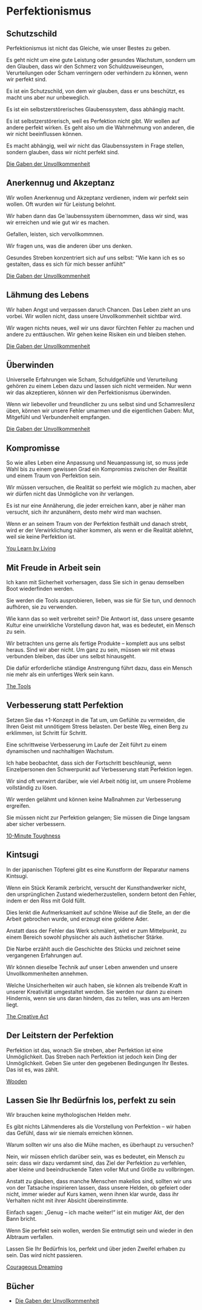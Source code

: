# Perfektionismus

## Schutzschild

Perfektionismus ist nicht das Gleiche, wie unser Bestes zu geben.

Es geht nicht um eine gute Leistung oder gesundes Wachstum, sondern um den Glauben, dass wir den Schmerz von Schuldzuweiseungen, Verurteilungen oder Scham verringern oder verhindern zu können, wenn wir perfekt sind.

Es ist ein Schutzschild, von dem wir glauben, dass er uns beschützt, es macht uns aber nur unbeweglich.

Es ist ein selbstzerstörerisches Glaubenssystem, dass abhängig macht.

Es ist selbstzerstörerisch, weil es Perfektion nicht gibt. Wir wollen auf andere perfekt wirken. Es geht also um die Wahrnehmung von anderen, die wir nicht beeinflussen können.

Es macht abhängig, weil wir nicht das Glaubenssystem in Frage stellen, sondern glauben, dass wir nicht perfekt sind.

[Die Gaben der Unvollkommenheit](https://www.goodreads.com/book/show/18874161-die-gaben-der-unvollkommenheit)

## Anerkennug und Akzeptanz

Wir wollen Anerkennug und Akzeptanz verdienen, indem wir perfekt sein wollen. Oft wurden wir für Leistung belohnt.

Wir haben dann das Ge´laubenssystem übernommen, dass wir sind, was wir erreichen und wie gut wir es machen.

Gefallen, leisten, sich vervollkommnen.

Wir fragen uns, was die anderen über uns denken.

Gesundes Streben konzentriert sich auf uns selbst: "Wie kann ich es so gestalten, dass es sich für mich besser anfühlt"

[Die Gaben der Unvollkommenheit](https://www.goodreads.com/book/show/18874161-die-gaben-der-unvollkommenheit)

## Lähmung des Lebens

Wir haben Angst und verpassen daruch Chancen. Das Leben zieht an uns vorbei. Wir wollen nicht, dass unsere Unvollkommenheit sichtbar wird.

Wir wagen nichts neues, weil wir uns davor fürchten Fehler zu machen und andere zu enttäuschen. Wir gehen keine Risiken ein und bleiben stehen.

[Die Gaben der Unvollkommenheit](https://www.goodreads.com/book/show/18874161-die-gaben-der-unvollkommenheit)

## Überwinden

Universelle Erfahrungen wie Scham, Schuldgefühle und Verurteilung gehören zu einem Leben dazu und lassen sich nicht vermeiden. Nur wenn wir das akzeptieren, können wir den Perfektionismus überwinden.

Wenn wir liebevoller und freundlicher zu uns selbst sind und Schamresilenz üben, können wir unsere Fehler umarmen und die eigentlichen Gaben: Mut, Mitgefühl und Verbundenheit empfangen.

[Die Gaben der Unvollkommenheit](https://www.goodreads.com/book/show/18874161-die-gaben-der-unvollkommenheit)

## Kompromisse

So wie alles Leben eine Anpassung und Neuanpassung ist, so muss jede Wahl bis zu einem gewissen Grad ein Kompromiss zwischen der Realität und einem Traum von Perfektion sein. 

Wir müssen versuchen, die Realität so perfekt wie möglich zu machen, aber wir dürfen nicht das Unmögliche von ihr verlangen. 

Es ist nur eine Annäherung, die jeder erreichen kann, aber je näher man versucht, sich ihr anzunähern, desto mehr wird man wachsen. 

Wenn er an seinem Traum von der Perfektion festhält und danach strebt, wird er der Verwirklichung näher kommen, als wenn er die Realität ablehnt, weil sie keine Perfektion ist.

[You Learn by Living](https://www.goodreads.com/book/show/78509.You_Learn_by_Living)

## Mit Freude in Arbeit sein

Ich kann mit Sicherheit vorhersagen, dass Sie sich in genau demselben Boot wiederfinden werden. 

Sie werden die Tools ausprobieren, lieben, was sie für Sie tun, und dennoch aufhören, sie zu verwenden. 

Wie kann das so weit verbreitet sein? Die Antwort ist, dass unsere gesamte Kultur eine unwirkliche Vorstellung davon hat, was es bedeutet, ein Mensch zu sein. 

Wir betrachten uns gerne als fertige Produkte – komplett aus uns selbst heraus. Sind wir aber nicht. Um ganz zu sein, müssen wir mit etwas verbunden bleiben, das über uns selbst hinausgeht. 

Die dafür erforderliche ständige Anstrengung führt dazu, dass ein Mensch nie mehr als ein unfertiges Werk sein kann.

[The Tools](https://www.goodreads.com/book/show/13152847-the-tools)

## Verbesserung statt Perfektion

Setzen Sie das +1-Konzept in die Tat um, um Gefühle zu vermeiden, die Ihren Geist mit unnötigem Stress belasten. Der beste Weg, einen Berg zu erklimmen, ist Schritt für Schritt.

Eine schrittweise Verbesserung im Laufe der Zeit führt zu einem dynamischen und nachhaltigen Wachstum. 

Ich habe beobachtet, dass sich der Fortschritt beschleunigt, wenn Einzelpersonen den Schwerpunkt auf Verbesserung statt Perfektion legen. 

Wir sind oft verwirrt darüber, wie viel Arbeit nötig ist, um unsere Probleme vollständig zu lösen. 

Wir werden gelähmt und können keine Maßnahmen zur Verbesserung ergreifen. 

Sie müssen nicht zur Perfektion gelangen; Sie müssen die Dinge langsam aber sicher verbessern.

[10-Minute Toughness](https://www.goodreads.com/book/show/3514273-10-minute-toughness)

## Kintsugi

In der japanischen Töpferei gibt es eine Kunstform der Reparatur namens Kintsugi. 

Wenn ein Stück Keramik zerbricht, versucht der Kunsthandwerker nicht, den ursprünglichen Zustand wiederherzustellen, sondern betont den Fehler, indem er den Riss mit Gold füllt. 

Dies lenkt die Aufmerksamkeit auf schöne Weise auf die Stelle, an der die Arbeit gebrochen wurde, und erzeugt eine goldene Ader. 

Anstatt dass der Fehler das Werk schmälert, wird er zum Mittelpunkt, zu einem Bereich sowohl physischer als auch ästhetischer Stärke. 

Die Narbe erzählt auch die Geschichte des Stücks und zeichnet seine vergangenen Erfahrungen auf.

Wir können dieselbe Technik auf unser Leben anwenden und unsere Unvollkommenheiten annehmen. 

Welche Unsicherheiten wir auch haben, sie können als treibende Kraft in unserer Kreativität umgestaltet werden. Sie werden nur dann zu einem Hindernis, wenn sie uns daran hindern, das zu teilen, was uns am Herzen liegt.

[The Creative Act](https://www.goodreads.com/book/show/60965426-the-creative-act)

## Der Leitstern der Perfektion

Perfektion ist das, wonach Sie streben, aber Perfektion ist eine Unmöglichkeit. Das Streben nach Perfektion ist jedoch kein Ding der Unmöglichkeit. Geben Sie unter den gegebenen Bedingungen Ihr Bestes. Das ist es, was zählt.

[Wooden](https://www.goodreads.com/book/show/43536.Wooden)

## Lassen Sie Ihr Bedürfnis los, perfekt zu sein

Wir brauchen keine mythologischen Helden mehr. 

Es gibt nichts Lähmenderes als die Vorstellung von Perfektion – wir haben das Gefühl, dass wir sie niemals erreichen können. 

Warum sollten wir uns also die Mühe machen, es überhaupt zu versuchen? 

Nein, wir müssen ehrlich darüber sein, was es bedeutet, ein Mensch zu sein: dass wir dazu verdammt sind, das Ziel der Perfektion zu verfehlen, aber kleine und beeindruckende Taten voller Mut und Größe zu vollbringen. 

Anstatt zu glauben, dass manche Menschen makellos sind, sollten wir uns von der Tatsache inspirieren lassen, dass unsere Helden, ob gefeiert oder nicht, immer wieder auf Kurs kamen, wenn ihnen klar wurde, dass ihr Verhalten nicht mit ihrer Absicht übereinstimmte. 

Einfach sagen: „Genug – ich mache weiter!“ ist ein mutiger Akt, der den Bann bricht.

Wenn Sie perfekt sein wollen, werden Sie entmutigt sein und wieder in den Albtraum verfallen. 

Lassen Sie Ihr Bedürfnis los, perfekt und über jeden Zweifel erhaben zu sein. Das wird nicht passieren.

[Courageous Dreaming](https://www.goodreads.com/book/show/2921752-courageous-dreaming)

## Bücher

- [Die Gaben der Unvollkommenheit](https://www.goodreads.com/book/show/18874161-die-gaben-der-unvollkommenheit)


